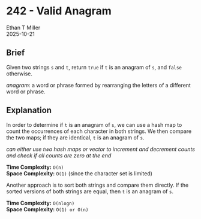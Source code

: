 # 242 - Valid Anagram

Ethan T Miller  
2025-10-21  

## Brief
Given two strings `s` and `t`, return `true` if `t` is an anagram of `s`, and `false` otherwise.

*anagram*: a word or phrase formed by rearranging the letters of a different word or phrase.

## Explanation
In order to determine if `t` is an anagram of `s`, we can use a hash map to count the occurrences of each character in both strings. We then compare the two maps; if they are identical, `t` is an anagram of `s`.

*can either use two hash maps or vector to increment and decrement counts and check if all counts are zero at the end*

**Time Complexity:** `O(n)`  
**Space Complexity:** `O(1)` (since the character set is limited)

Another approach is to sort both strings and compare them directly. If the sorted versions of both strings are equal, then `t` is an anagram of `s`.

**Time Complexity:** `O(nlogn)`  
**Space Complexity:** `O(1) or O(n)`